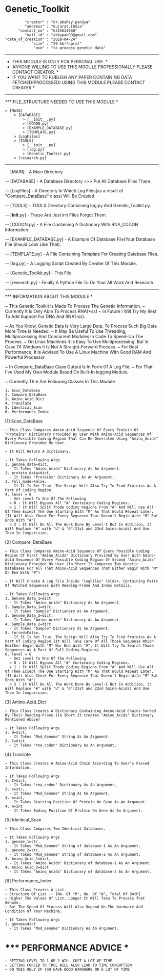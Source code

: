 # Genetic_Toolkit

             "creator" : "dr.akshay_pandya"
             "address" : "Gujarat,India"
          "contact_no" : "6355631960"
             "mail_id" : "akkypan99@gmail.com"
    "date_of_creation" : "2020-04-24"
                "size" : "20 kb(*aprx)"
                 "use" : "to process genetic data"

*******************************************************************************************************************
*  THIS MODULE IS ONLY FOR PERSONAL USE.                                                                          *
*  ANYONE WILLING TO USE THIS MODULE PROFESSIONALLY PLEASE CONTACT CREATOR.                                       *
*  IF YOU WANT TO PUBLISH ANY PAPER CONTAINING DATA FETCHED(PROCESSED) USING THIS MODULE PLEASE CONTACT CREATER   *
*******************************************************************************************************************

*** FILE_STRUCTURE NEEDED TO USE THIS MODULE *

    > [MAIN]
        > [DATABASE]
            > [__init__.py]
            > [CODON.py]
            > [EXAMPLE_DATABASE.py]
            > [TEMPLATE.py]
        > [LogFiles]
        > [TOOLS]
            > [__init__.py]
            > [log.py]
            > [Genetic_Toolkit.py]
        > [research.py]

-------------------------------------------------------------------------------------------------------------------

-- [MAIN] - A Main Directory.

-- [DATABASE] - A Database Directory >>> Put All Database Files There.

-- [LogFiles] - A Directory In Which Log Files(as a result of  "Compare_DataBase" class) Will Be Created.

-- [TOOLS] - TOOLS Directory Containing log.py And Genetic_Toolkit.py.

-- [__init__.py] - These Are Just init Files Forgot Them.

-- [CODON.py] - A File Containing A Dictionary With RNA_CODON Information.

-- [EXAMPLE_DATABASE.py] - A Example Of Database File(Your Database File Should Look Like That).

-- [TEMPLATE.py] - A File Containing Template For Creating Database Files.

-- [log.py] - A Logging Script Created By Creater Of This Module.

-- [Genetic_Toolkit.py] - This File.

-- [research.py] - Finally A Python File To Do Your All Work And Research.

-------------------------------------------------------------------------------------------------------------------

*** INFORMATION ABOUT THIS MODULE *

~ This Genetic Toolkit Is Made To Process The Genetic Information.
~ Currently It Is Only Able To Process RNA(+ss)
~ In Future I Will Try My Best To Add Support For DNA And RNA(-ss).

~ As You Know, Genetic Data Is Very Large Data, To Process Such Big Data More Time Is Needed.
~ It May Be Useful To Use Threading, Multiprocessing And Concurrent Modules In Code To Speed-Up The Process.
~ On Linux Machines It Is Easy To Use Multiprocessing, But In Case Of Windows It Is Not A Straight-Forward Process.
~ For Best Performance, It Is Advised To Use A Linux Machine With Good RAM And Powerful Processor.

~ In Compare_DataBase Class Output Is In Form Of A Log File.
~ For That I've Used My Own Module Based On Built-In logging Module. 

~ Currently Thre Are Following Classes In This Module
    
    1. Scan_DataBase
    2. Compare_DataBase
    3. Amino_Acid_Dict
    4. Translate
    5. Identical_Scan
    6. Performance_Index

[1] Scan_DataBase
    
    ~ This Class Compares Amino-Acid Sequence Of Every Protein Of "Proteins" Dictionary Provided By User With Amino-Acid Sequences Of Every Possible Coding Region That Can Be Generated Using "Amino_Acids" Dictionary Provided By User.

    ~ It Will Return A Dictionary. 

    ~ It Takes Following Args
    1. genome_data=dict,
      - It Takes "Amino_Acids" Dictionary As An Argument.
    2. protein_data=dict,
      - It Takes "Proteins" Dictionary As An Argument.
    3. full_mode=False,
      - If It Is Set True, The Script Will Also Try To Find Proteins As A Part Of Coding Region.
    4. level = 0
      - Set Level To One Of The Following
      > 0 : It Will Bypass All "#" Containing Coding Regions.
      > 1 : It Will Split Thode Coding Regions From "#" And Will Use All Of Them Ecxept The One Starting With "M" As That Would Repeat Later.(It Will Also Check For Every Sequence That Doesn't Begin With "M" But Ends With "#")
      > 2 : It Will Do All The Work Done By Level-1 But In Addition, It Will Replace "#" with "U" & "O"(21st and 22nd Amino-Acids) And Use Them In Comparision.

[2] Compare_DataBase

    ~ This Class Compares Amino-Acid Sequence Of Every Possible Coding Region Of First "Amino_Acids" Dictionary Provided By User With Amino-Acid Sequence Of Every Possible Coding Region Of Second "Amino_Acids" Dictionary Provided By User.(In Short It Compares Two Genetic Databases For All That Amino-Acid Sequences That Either Begin With "M" Or End With "#")
    
    ~ It Will Create A Log File Inside "LogFiles" Folder, Containing Pairs Of Matched Sequences With Reading-Frame And Index Details. 
    
    ~ It Takes Following Args
    1. Genome_Data_1=dict,
      - It Takes "Amino_Acids" Dictionary As An Argument.
    2. Sample_Data_1=dict,
      - It Takes "Sample" Dictionary As An Argument.
    3. Genome_Data_2=dict,
      - It Takes "Amino_Acids" Dictionary As An Argument.
    4. Sample_Data_2=dict,
      - It Takes "Sample" Dictionary As An Argument.
    5. forced=False,
      - If It Is Set True, The Script Will Also Try To Find Proteins As A Part Of Coding Region.(It Will Take Care Of All Those Sequense Which Neither Begin With "M" Nor End With "#", It Will Try To Search Those Sequences As A Part Of Full Coding Regions)
    6. level = 0
      - Set Level To One Of The Following
      > 0 : It Will Bypass All "#" Containing Coding Regions.
      > 1 : It Will Split Thode Coding Regions From "#" And Will Use All Of Them Ecxept The One Starting With "M" As That Would Repeat Later.(It Will Also Check For Every Sequence That Doesn't Begin With "M" But Ends With "#")
      > 2 : It Will Do All The Work Done By Level-1 But In Addition, It Will Replace "#" with "U" & "O"(21st and 22nd Amino-Acids) And Use Them In Comparision.

[3] Amino_Acid_Dict

    ~ This Class Creates A Dictionary Containing Amino-Acid Chains Sorted By Their Reading-Frame.(In Short It Creates "Amino_Acids" Dictionary Mentioned Above)

    ~ It Takes Following Args
    1. G=dict,
      - It Takes "Mod_Genome" String As An Argument.
    2. C=dict
      - It Takes "rna_codon" Dictionary As An Argument.

[4] Translate

    ~ This Class Creates A Amino-Acid Chain According To User's Passed Information.

    ~ It Takes Following Args
    1. C=dict,
      - It Takes "rna_codon" Dictionary As An Argument.
    2. x=str,
      - It Takes "Mod_Genome" String As An Argument.
    3. m=int,
      - It Takes Starting Position Of Protein On Gene As An Argument.
    4. n=int
      - It Takes Ending Position Of Protein On Gene As An Argument.

[5] Identical_Scan

    ~ This Class Compares Two Identical Databases.

    ~ It Takes Following Args
    1. genome_1=str,
      - It Takes "Mod_Genome" String of database-1 As An Argument.
    2. genome_2=str,
      - It Takes "Mod_Genome" String of database-2 As An Argument.
    3. Amino_Acid_1=dict,
      - It Takes "Amino_Acids" Dictionary of database-1 As An Argument.
    4. Amino_Acid_2=dict
      - It Takes "Amino_Acids" Dictionary of database-2 As An Argument.

[6] Performance_Index

    ~ This Class Creates A List.
    ~ Structure Of List -- [No. Of "M", No. Of "#", Total Of Both]
    ~ Higher The Values Of List, Longer It Will Take To Process That Genome.  
    ~ But The Speed Of Process Will Also Depend On The Hardware And Condition Of Your Machine.

    ~ It Takes Following Args
    1. genome=dict
      - It Takes "Mod_Genome" Dictionary As An Argument.


# *** PERFORMANCE ADVICE *
    ~ SETTING LEVEL TO 1 OR 2 WILL COST A LOT OF TIME
    ~ SETTING FORCED TO TRUE WILL ALSO LEAD TO TIME CONSUPTION
    ~ DO THIS ONLY IF YOU HAVE GOOD HARDWARE OR A LOT OF TIME
 
